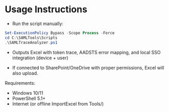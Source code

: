 
# Usage Instructions

- Run the script manually:
```powershell
Set-ExecutionPolicy Bypass -Scope Process -Force
cd C:\SAMLTools\Scripts
.\SAMLTraceAnalyzer.ps1
```

- Outputs Excel with token trace, AADSTS error mapping, and local SSO integration (device + user)

- If connected to SharePoint/OneDrive with proper permissions, Excel will also upload.

Requirements:
- Windows 10/11
- PowerShell 5.1+
- Internet (or offline ImportExcel from Tools/)
